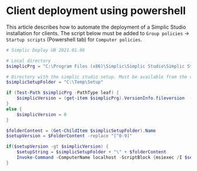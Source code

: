 # Client deployment using powershell

This article describes how to automate the deployment of a Simplic Studio installation for clients. 
The script below must be added to `Group policies` -> `Startup scripts` (Powershell tab) for `Computer policies`.

```powershell
# Simplic Deploy UB 2021.01.06

# Local directory
$simplicPrg = "C:\Program Files (x86)\Simplic\Simplic Studio\Simplic Studio.exe"

# Directory with the simplic studio setup. Must be available from the client computer
$simplicSetupFolder = "C:\Temp\Setup"

if (Test-Path $simplicPrg -PathType leaf) {
    $simplicVersion = (get-item $simplicPrg).VersionInfo.fileversion  -replace "[^0-9]"
}
else {
    $simplicVersion = 0
}

$folderContent = (Get-ChildItem $simplicSetupFolder).Name
$setupVersion = $FolderContent -replace "[^0-9]"

if($setupVersion -gt $simplicVersion) {
    $setupString = $simplicSetupFolder + "\" + $folderContent
    Invoke-Command -ComputerName localhost -ScriptBlock {msiexec /I $setupString /qn}      
}
```